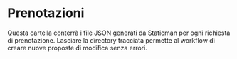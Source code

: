 # Prenotazioni

Questa cartella conterrà i file JSON generati da Staticman per ogni richiesta di prenotazione.
Lasciare la directory tracciata permette al workflow di creare nuove proposte di modifica senza errori.
